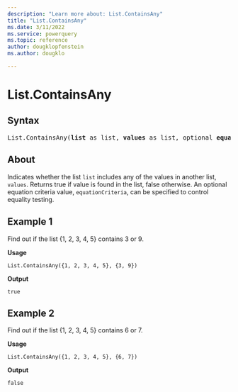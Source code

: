 ```yaml
---
description: "Learn more about: List.ContainsAny"
title: "List.ContainsAny"
ms.date: 3/11/2022
ms.service: powerquery
ms.topic: reference
author: dougklopfenstein
ms.author: dougklo

---
```

# List.ContainsAny

## Syntax

<pre>
List.ContainsAny(<b>list</b> as list, <b>values</b> as list, optional <b>equationCriteria</b> as any) as logical
</pre>
  
## About

Indicates whether the list `list` includes any of the values in another list, `values`. Returns true if value is found in the list, false otherwise. An optional equation criteria value, `equationCriteria`, can be specified to control equality testing.

## Example 1

Find out if the list {1, 2, 3, 4, 5} contains 3 or 9.

**Usage**

```powerquery-m
List.ContainsAny({1, 2, 3, 4, 5}, {3, 9})
```

**Output**

`true`

## Example 2

Find out if the list {1, 2, 3, 4, 5} contains 6 or 7.

**Usage**

```powerquery-m
List.ContainsAny({1, 2, 3, 4, 5}, {6, 7})
```

**Output**

`false`

